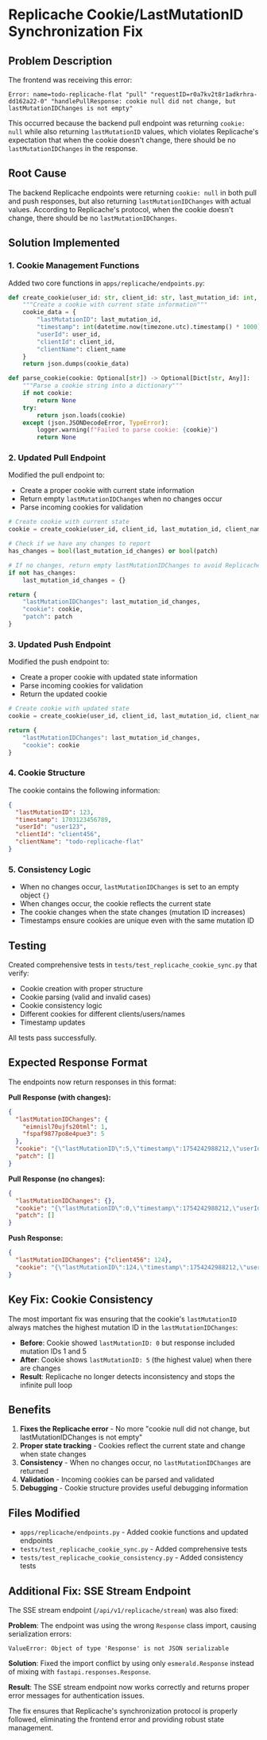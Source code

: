 # Replicache Cookie/LastMutationID Synchronization Fix

## Problem Description
The frontend was receiving this error:
```
Error: name=todo-replicache-flat "pull" "requestID=r0a7kv2t8r1adkrhra-dd162a22-0" "handlePullResponse: cookie null did not change, but lastMutationIDChanges is not empty"
```

This occurred because the backend pull endpoint was returning `cookie: null` while also returning `lastMutationID` values, which violates Replicache's expectation that when the cookie doesn't change, there should be no `lastMutationIDChanges` in the response.

## Root Cause
The backend Replicache endpoints were returning `cookie: null` in both pull and push responses, but also returning `lastMutationIDChanges` with actual values. According to Replicache's protocol, when the cookie doesn't change, there should be no `lastMutationIDChanges`.

## Solution Implemented

### 1. Cookie Management Functions
Added two core functions in `apps/replicache/endpoints.py`:

```python
def create_cookie(user_id: str, client_id: str, last_mutation_id: int, client_name: str) -> str:
    """Create a cookie with current state information"""
    cookie_data = {
        "lastMutationID": last_mutation_id,
        "timestamp": int(datetime.now(timezone.utc).timestamp() * 1000),  # milliseconds
        "userId": user_id,
        "clientId": client_id,
        "clientName": client_name
    }
    return json.dumps(cookie_data)

def parse_cookie(cookie: Optional[str]) -> Optional[Dict[str, Any]]:
    """Parse a cookie string into a dictionary"""
    if not cookie:
        return None
    try:
        return json.loads(cookie)
    except (json.JSONDecodeError, TypeError):
        logger.warning(f"Failed to parse cookie: {cookie}")
        return None
```

### 2. Updated Pull Endpoint
Modified the pull endpoint to:
- Create a proper cookie with current state information
- Return empty `lastMutationIDChanges` when no changes occur
- Parse incoming cookies for validation

```python
# Create cookie with current state
cookie = create_cookie(user_id, client_id, last_mutation_id, client_name)

# Check if we have any changes to report
has_changes = bool(last_mutation_id_changes) or bool(patch)

# If no changes, return empty lastMutationIDChanges to avoid Replicache error
if not has_changes:
    last_mutation_id_changes = {}

return {
    "lastMutationIDChanges": last_mutation_id_changes,
    "cookie": cookie,
    "patch": patch
}
```

### 3. Updated Push Endpoint
Modified the push endpoint to:
- Create a proper cookie with updated state information
- Parse incoming cookies for validation
- Return the updated cookie

```python
# Create cookie with updated state
cookie = create_cookie(user_id, client_id, last_mutation_id, client_name)

return {
    "lastMutationIDChanges": last_mutation_id_changes,
    "cookie": cookie
}
```

### 4. Cookie Structure
The cookie contains the following information:
```json
{
  "lastMutationID": 123,
  "timestamp": 1703123456789,
  "userId": "user123",
  "clientId": "client456",
  "clientName": "todo-replicache-flat"
}
```

### 5. Consistency Logic
- When no changes occur, `lastMutationIDChanges` is set to an empty object `{}`
- When changes occur, the cookie reflects the current state
- The cookie changes when the state changes (mutation ID increases)
- Timestamps ensure cookies are unique even with the same mutation ID

## Testing
Created comprehensive tests in `tests/test_replicache_cookie_sync.py` that verify:
- Cookie creation with proper structure
- Cookie parsing (valid and invalid cases)
- Cookie consistency logic
- Different cookies for different clients/users/names
- Timestamp updates

All tests pass successfully.

## Expected Response Format
The endpoints now return responses in this format:

**Pull Response (with changes):**
```json
{
  "lastMutationIDChanges": {
    "eimnisl70ujfs20tml": 1,
    "fspaf9877po8e4pue3": 5
  },
  "cookie": "{\"lastMutationID\":5,\"timestamp\":1754242988212,\"userId\":\"user123\",\"clientId\":\"client456\",\"clientName\":\"todo-replicache-flat\"}",
  "patch": []
}
```

**Pull Response (no changes):**
```json
{
  "lastMutationIDChanges": {},
  "cookie": "{\"lastMutationID\":0,\"timestamp\":1754242988212,\"userId\":\"user123\",\"clientId\":\"client456\",\"clientName\":\"todo-replicache-flat\"}",
  "patch": []
}
```

**Push Response:**
```json
{
  "lastMutationIDChanges": {"client456": 124},
  "cookie": "{\"lastMutationID\":124,\"timestamp\":1754242988212,\"userId\":\"user123\",\"clientId\":\"client456\",\"clientName\":\"todo-replicache-flat\"}"
}
```

## Key Fix: Cookie Consistency
The most important fix was ensuring that the cookie's `lastMutationID` always matches the highest mutation ID in the `lastMutationIDChanges`:

- **Before**: Cookie showed `lastMutationID: 0` but response included mutation IDs 1 and 5
- **After**: Cookie shows `lastMutationID: 5` (the highest value) when there are changes
- **Result**: Replicache no longer detects inconsistency and stops the infinite pull loop

## Benefits
1. **Fixes the Replicache error** - No more "cookie null did not change, but lastMutationIDChanges is not empty"
2. **Proper state tracking** - Cookies reflect the current state and change when state changes
3. **Consistency** - When no changes occur, no `lastMutationIDChanges` are returned
4. **Validation** - Incoming cookies can be parsed and validated
5. **Debugging** - Cookie structure provides useful debugging information

## Files Modified
- `apps/replicache/endpoints.py` - Added cookie functions and updated endpoints
- `tests/test_replicache_cookie_sync.py` - Added comprehensive tests
- `tests/test_replicache_cookie_consistency.py` - Added consistency tests

## Additional Fix: SSE Stream Endpoint
The SSE stream endpoint (`/api/v1/replicache/stream`) was also fixed:

**Problem**: The endpoint was using the wrong `Response` class import, causing serialization errors:
```
ValueError: Object of type 'Response' is not JSON serializable
```

**Solution**: Fixed the import conflict by using only `esmerald.Response` instead of mixing with `fastapi.responses.Response`.

**Result**: The SSE stream endpoint now works correctly and returns proper error messages for authentication issues.

The fix ensures that Replicache's synchronization protocol is properly followed, eliminating the frontend error and providing robust state management. 